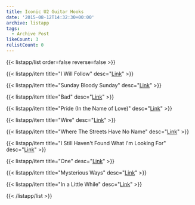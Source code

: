 ```yaml
---
title: Iconic U2 Guitar Hooks
date: '2015-08-12T14:32:30+00:00'
archive: listapp
tags: 
  - Archive Post
likeCount: 3
relistCount: 0
---
```



{{< listapp/list order=false reverse=false >}}

   {{< listapp/item title="I Will Follow"
      desc="[Link](http://bit.ly/1L3bg5q)" >}}

   {{< listapp/item title="Sunday Bloody Sunday"
      desc="[Link](http://bit.ly/1N2j7Uf)" >}}

   {{< listapp/item title="Bad"
      desc="[Link](http://bit.ly/1N2nmPA)" >}}

   {{< listapp/item title="Pride (In the Name of Love)"
      desc="[Link](http://bit.ly/1J3fbjg)" >}}

   {{< listapp/item title="Wire"
      desc="[Link](http://bit.ly/1HFmE2H)" >}}

   {{< listapp/item title="Where The Streets Have No Name"
      desc="[Link](http://bit.ly/1TqnGqj)" >}}

   {{< listapp/item title="I Still Haven't Found What I'm Looking For"
      desc="[Link](http://bit.ly/1J3fxGF)" >}}

   {{< listapp/item title="One"
      desc="[Link](http://bit.ly/1IYafb3)" >}}

   {{< listapp/item title="Mysterious Ways"
      desc="[Link](http://bit.ly/1JTCCML)" >}}

   {{< listapp/item title="In a Little While"
      desc="[Link](http://bit.ly/1h1T8PG)" >}}

{{< /listapp/list >}}
